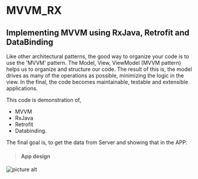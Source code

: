 # MVVM_RX
## Implementing MVVM using RxJava, Retrofit and DataBinding ##

Like other architectural patterns, the good way to organize your code is to use the 'MVVM' pattern. The Model, View, ViewModel (MVVM pattern) helps us to organize and structure our code. The result of this is, the model drives as many of the operations as possible, minimizing the logic in the view. In the final, the code becomes maintainable, testable and extensible applications.

This code is demonstration of,

* MVVM
* RxJava
* Retrofit
* Databinding.

The final goal is, to get the data from Server and showing that in the APP.

>#### App design ####
![picture alt](https://github.com/JayattamaPrusty/rxjavamvvm/blob/master/app/src/main/java/com/hitesh/mvvmrx/screens/screenshot1.png "App design screens")

